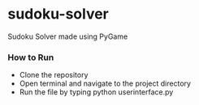 # sudoku-solver
Sudoku Solver made using PyGame

### How to Run
 - Clone the repository
 - Open terminal and navigate to the project directory
 - Run the file by typing python userinterface.py
